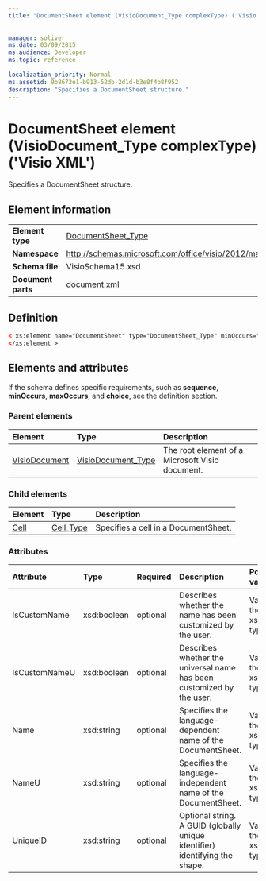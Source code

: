 ```yaml
---
title: "DocumentSheet element (VisioDocument_Type complexType) ('Visio XML')"
 
 
manager: soliver
ms.date: 03/09/2015
ms.audience: Developer
ms.topic: reference
 
localization_priority: Normal
ms.assetid: 9b8673e1-b913-52db-2d1d-b3e8f4b8f952
description: "Specifies a DocumentSheet structure."
---
```


# DocumentSheet element (VisioDocument_Type complexType) ('Visio XML')

Specifies a DocumentSheet structure.
  
## Element information

|||
|:-----|:-----|
|**Element type** <br/> |[DocumentSheet_Type](documentsheet_type-complextypevisio-xml.md) <br/> |
|**Namespace** <br/> |http://schemas.microsoft.com/office/visio/2012/main  <br/> |
|**Schema file** <br/> |VisioSchema15.xsd  <br/> |
|**Document parts** <br/> |document.xml  <br/> |
   
## Definition

```XML
< xs:element name="DocumentSheet" type="DocumentSheet_Type" minOccurs="0" maxOccurs="1" >
</xs:element >
```

## Elements and attributes

If the schema defines specific requirements, such as **sequence**, **minOccurs**, **maxOccurs**, and **choice**, see the definition section. 
  
### Parent elements

|**Element**|**Type**|**Description**|
|:-----|:-----|:-----|
|[VisioDocument](visiodocument-elementvisio-xml.md) <br/> |[VisioDocument_Type](visiodocument_type-complextypevisio-xml.md) <br/> |The root element of a Microsoft Visio document.  <br/> |
   
### Child elements

|**Element**|**Type**|**Description**|
|:-----|:-----|:-----|
|[Cell](cell-elementvisio-xml.md) <br/> |[Cell_Type](cell_type-complextypevisio-xml.md) <br/> |Specifies a cell in a DocumentSheet.  <br/> |
   
### Attributes

|**Attribute**|**Type**|**Required**|**Description**|**Possible values**|
|:-----|:-----|:-----|:-----|:-----|
|IsCustomName  <br/> |xsd:boolean  <br/> |optional  <br/> |Describes whether the name has been customized by the user.  <br/> |Values of the xsd:Boolean type.  <br/> |
|IsCustomNameU  <br/> |xsd:boolean  <br/> |optional  <br/> |Describes whether the universal name has been customized by the user.  <br/> |Values of the xsd:Boolean type.  <br/> |
|Name  <br/> |xsd:string  <br/> |optional  <br/> |Specifies the language-dependent name of the DocumentSheet.  <br/> |Values of the xsd:string type.  <br/> |
|NameU  <br/> |xsd:string  <br/> |optional  <br/> |Specifies the language- independent name of the DocumentSheet.  <br/> |Values of the xsd:string type.  <br/> |
|UniqueID  <br/> |xsd:string  <br/> |optional  <br/> |Optional string. A GUID (globally unique identifier) identifying the shape.  <br/> |Values of the xsd:string type.  <br/> |
   

